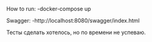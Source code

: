 How to run:
  -docker-compose up

Swagger:
  -http://localhost:8080/swagger/index.html

Тесты сделать хотелось, но по времени не успеваю.
